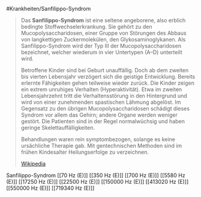 #Krankheiten/Sanfilippo-Syndrom

> Das **Sanfilippo-Syndrom** ist eine seltene angeborene, also erblich bedingte Stoffwechselerkrankung. Sie gehört zu den Mucopolysaccharidosen, einer Gruppe von Störungen des Abbaus von langkettigen Zuckermolekülen, den Glykosaminoglykanen. Als Sanfilippo-Syndrom wird der Typ III der Mucopolysaccharidosen bezeichnet, welcher wiederum in vier Untertypen (A–D) unterteilt wird.
>
> Betroffene Kinder sind bei Geburt unauffällig. Doch ab dem zweiten bis vierten Lebensjahr verzögert sich die geistige Entwicklung. Bereits erlernte Fähigkeiten gehen teilweise wieder zurück. Die Kinder zeigen ein extrem unruhiges Verhalten (Hyperaktivität). Etwa im zweiten Lebensjahrzehnt tritt die Verhaltensstörung in den Hintergrund und wird von einer zunehmenden spastischen Lähmung abgelöst. Im Gegensatz zu den übrigen Mucopolysaccharidosen schädigt dieses Syndrom vor allem das Gehirn; andere Organe werden weniger gestört. Die Patienten sind in der Regel normalwüchsig und haben geringe Skelettauffälligkeiten.
>
> Behandlungen waren rein symptombezogen, solange es keine ursächliche Therapie gab. Mit gentechnischen Methoden sind im frühen Kindesalter Heilungserfolge zu verzeichnen.
>
> [Wikipedia](https://de.wikipedia.org/wiki/Sanfilippo-Syndrom)

Sanfilippo-Syndrom
[[70 Hz (E)]]
[[350 Hz (E)]]
[[700 Hz (E)]]
[[5580 Hz (E)]]
[[17250 Hz (E)]]
[[22500 Hz (E)]]
[[150000 Hz (E)]]
[[413020 Hz (E)]]
[[550000 Hz (E)]]
[[719340 Hz (E)]]